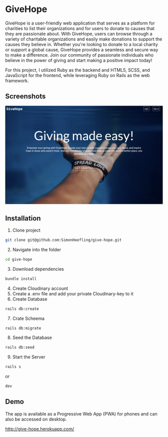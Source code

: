 
# GiveHope

GiveHope is a user-friendly web application that serves as a platform for charities to list their organizations and for users to donate to causes that they are passionate about. With GiveHope, users can browse through a variety of charitable organizations and easily make donations to support the causes they believe in. Whether you're looking to donate to a local charity or support a global cause, GiveHope provides a seamless and secure way to make a difference. Join our community of passionate individuals who believe in the power of giving and start making a positive impact today!

For this project, I utilized Ruby as the backend and HTML5, SCSS, and JavaScript for the frontend, while leveraging Ruby on Rails as the web framework.

## Screenshots

![App Screenshot](/app/assets/images/GiveHope-Screenshot-1.png)

## Installation

1. Clone project
```bash
git clone git@github.com:SimonHoefling/give-hope.git
```
2. Navigate into the folder
```bash
cd give-hope
```
3. Download dependencies
```bash
bundle install
```
4. Create Cloudinary account
5. Create a .env file and add your private Cloudinary-key to it
6. Create Database
```bash
rails db:create
```
7. Crate Scheema
```bash
rails db:migrate
```
8. Seed the Database
```bash
rails db:seed
```
9. Start the Server
```bash
rails s
```
or
```bash
dev
```


## Demo

The app is available as a Progressive Web App (PWA) for phones and can also be accessed on desktop.

http://give-hope.herokuapp.com/
